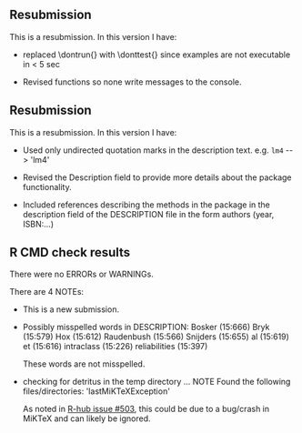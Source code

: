 ## Resubmission

This is a resubmission. In this version I have:

* replaced \dontrun{} with \donttest{} since examples are not executable in < 5 sec

* Revised functions so none write messages to the console. 


## Resubmission

This is a resubmission. In this version I have:

* Used only undirected quotation marks in the description text. e.g. `lm4` --> 'lm4'

* Revised the Description field to provide more details about the package functionality. 

* Included references describing the methods in the package in the description field of the DESCRIPTION file in the form authors (year, ISBN:...)


## R CMD check results

There were no ERRORs or WARNINGs.

There are 4 NOTEs:

-   This is a new submission.

-   Possibly misspelled words in DESCRIPTION:
    Bosker (15:666)
    Bryk (15:579)
    Hox (15:612)
    Raudenbush (15:566)
    Snijders (15:655)
    al (15:619)
    et (15:616)
    intraclass (15:226)
    reliabilities (15:397)

    These words are not misspelled.

-   checking for detritus in the temp directory ... NOTE Found the following files/directories: 'lastMiKTeXException'

    As noted in [R-hub issue #503](https://github.com/r-hub/rhub/issues/503), this could be due to a bug/crash in MiKTeX and can likely be ignored.
